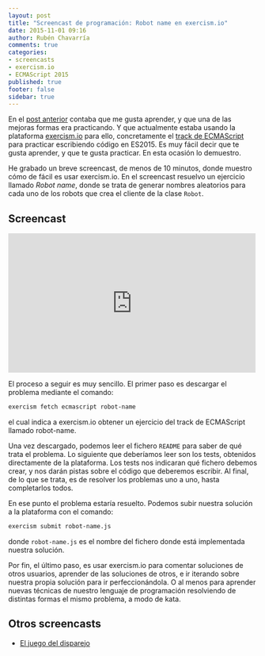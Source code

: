 ```yaml
---
layout: post
title: "Screencast de programación: Robot name en exercism.io"
date: 2015-11-01 09:16
author: Rubén Chavarría
comments: true
categories: 
- screencasts
- exercism.io
- ECMAScript 2015
published: true
footer: false
sidebar: true
---
```


En el [post anterior] contaba que me gusta aprender, y que una de las mejoras
formas era practicando. Y que actualmente estaba usando la plataforma
[exercism.io] para ello, concretamente el [track de ECMAScript] para practicar
escribiendo código en ES2015. Es muy fácil decir que te gusta aprender, y que
te gusta practicar. En esta ocasión lo demuestro. 

He grabado un breve screencast, de menos de 10 minutos, donde muestro cómo de
fácil es usar exercism.io. En el screencast resuelvo un ejercicio llamado
*Robot name*, donde se trata de generar nombres aleatorios para cada uno de los
robots que crea el cliente de la clase `Robot`.

<!-- more -->

## Screencast

<iframe src="https://player.vimeo.com/video/144259723"
        width="500"
        height="281"
        frameborder="0"
        webkitallowfullscreen
        mozallowfullscreen
        allowfullscreen></iframe>

El proceso a seguir es muy sencillo. El primer paso es descargar el problema
mediante el comando:

``` bash
exercism fetch ecmascript robot-name
```

el cual indica a exercism.io obtener un ejercicio del track de ECMAScript
llamado robot-name.

Una vez descargado, podemos leer el fichero `README` para saber de qué trata el
problema. Lo siguiente que deberíamos leer son los tests, obtenidos
directamente de la plataforma. Los tests nos indicaran qué fichero debemos
crear, y nos darán pistas sobre el código que deberemos escribir. Al final, de
lo que se trata, es de resolver los problemas uno a uno, hasta completarlos
todos.

En ese punto el problema estaría resuelto. Podemos subir nuestra solución a la
plataforma con el comando:

``` bash
exercism submit robot-name.js
```

donde `robot-name.js` es el nombre del fichero donde está implementada nuestra
solución.

Por fin, el último paso, es usar exercism.io para comentar soluciones de otros
usuarios, aprender de las soluciones de otros, e ir iterando sobre nuestra
propia solución para ir perfeccionándola. O al menos para aprender nuevas
técnicas de nuestro lenguaje de programación resolviendo de distintas formas el
mismo problema, a modo de kata.

## Otros screencasts

- [El juego del disparejo]

[post anterior]: /blog/2015/10/25/youve-got-commit/
[exercism.io]: http://exercism.io/
[track de ECMAScript]: http://exercism.io/languages/ecmascript
[El juego del disparejo]: /blog/2014/10/23/screencast-programacion-juego-disparejo/

